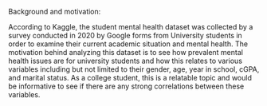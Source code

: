 Background and motivation:

According to Kaggle, the student mental health dataset was collected by a survey conducted in 2020 by Google forms from University students in order to examine their current academic situation and mental health. The motivation behind analyzing this dataset is to see how prevalent mental health issues are for university students and how this relates to various variables including but not limited to their gender, age, year in school, cGPA, and marital status. As a college student, this is a relatable topic and would be informative to see if there are any strong correlations between these variables.
